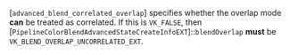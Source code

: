 [`advanced_blend_correlated_overlap`] specifies whether the overlap mode
 **can**  be treated as correlated.
If this is `VK_FALSE`, then
[`PipelineColorBlendAdvancedStateCreateInfoEXT`]::`blendOverlap` **must**  be `VK_BLEND_OVERLAP_UNCORRELATED_EXT`.